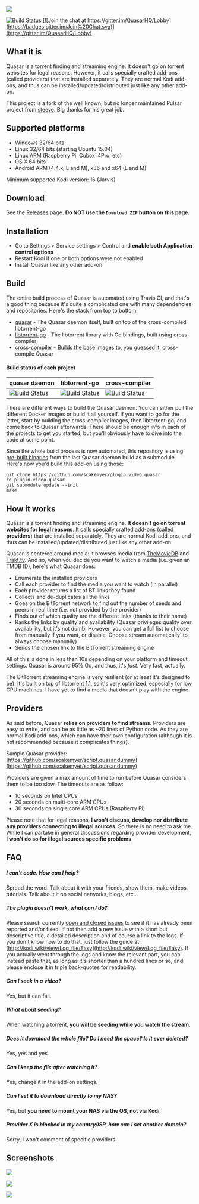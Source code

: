 ![](http://i.imgur.com/4eQhijh.png)

[![Build Status](https://travis-ci.org/scakemyer/plugin.video.quasar.svg?branch=master)](https://travis-ci.org/scakemyer/plugin.video.quasar)
[![Join the chat at https://gitter.im/QuasarHQ/Lobby](https://badges.gitter.im/Join%20Chat.svg)](https://gitter.im/QuasarHQ/Lobby)

What it is
----------
Quasar is a torrent finding and streaming engine. It doesn't go on torrent websites for legal reasons. However, it calls specially crafted add-ons (called providers) that are installed separately. They are normal Kodi add-ons, and thus can be installed/updated/distributed just like any other add-on.

This project is a fork of the well known, but no longer maintained Pulsar project from [steeve](https://github.com/steeve/plugin.video.pulsar).
Big thanks for his great job.

Supported platforms
-------------------
- Windows 32/64 bits
- Linux 32/64 bits (starting Ubuntu 15.04)
- Linux ARM (Raspberry Pi, Cubox i4Pro, etc)
- OS X 64 bits
- Android ARM (4.4.x, L and M), x86 and x64 (L and M)

Minimum supported Kodi version: 16 (Jarvis)

Download
--------
See the [Releases](https://github.com/scakemyer/plugin.video.quasar/releases) page. **Do NOT use the `Download ZIP` button on this page.**


Installation
------------
- Go to Settings > Service settings > Control and **enable both Application control options**
- Restart Kodi if one or both options were not enabled
- Install Quasar like any other add-on

Build
-----
The entire build process of Quasar is automated using Travis CI, and that's a
good thing because it's quite a complicated one with many dependencies and
repositories. Here's the stack from top to bottom:

- [quasar](https://github.com/scakemyer/quasar) - The Quasar daemon itself, built on top of the cross-compiled libtorrent-go
- [libtorrent-go](https://github.com/scakemyer/libtorrent-go) - The libtorrent library with Go bindings, built using cross-compiler
- [cross-compiler](https://github.com/scakemyer/cross-compiler) - Builds the base images to, you guessed it, cross-compile Quasar

#### Build status of each project
| quasar daemon | libtorrent-go | cross-compiler |
| ------------- | ------------- | -------------- |
| [![Build Status](https://travis-ci.org/scakemyer/quasar.svg?branch=master)](https://travis-ci.org/scakemyer/quasar) | [![Build Status](https://travis-ci.org/scakemyer/libtorrent-go.svg?branch=master)](https://travis-ci.org/scakemyer/libtorrent-go) | [![Build Status](https://travis-ci.org/scakemyer/cross-compiler.svg?branch=master)](https://travis-ci.org/scakemyer/cross-compiler) |

There are different ways to build the Quasar daemon. You can either pull the different Docker images or build it all yourself. If you want to go for the latter, start by building the cross-compiler images, then libtorrent-go, and come back to Quasar afterwards. There should be enough info in each of the projects to get you started, but you'll obviously have to dive into the code at some point.

Since the whole build process is now automated, this repository is using [pre-built binaries](https://github.com/scakemyer/quasar-binaries) from the last Quasar daemon build as a submodule. Here's how you'd build this add-on using those:
```
git clone https://github.com/scakemyer/plugin.video.quasar
cd plugin.video.quasar
git submodule update --init
make
```

How it works
------------
Quasar is a torrent finding and streaming engine. **It doesn't go on torrent websites for legal reasons**. It calls specially crafted add-ons (called **providers**) that are installed separately. They are normal Kodi add-ons, and thus can be installed/updated/distributed just like any other add-on.

Quasar is centered around media: it browses media from [TheMovieDB](https://www.themoviedb.org/) and [Trakt.tv](https://trakt.tv/).
And so, when you decide you want to watch a media (i.e. given an TMDB ID), here's what Quasar does:

- Enumerate the installed providers
- Call each provider to find the media you want to watch (in parallel)
- Each provider returns a list of BT links they found
- Collects and de-duplicates all the links
- Goes on the BitTorrent network to find out the number of seeds and peers in real time (i.e. not provided by the provider)
- Finds out of which quality are the different links (thanks to their name)
- Ranks the links by quality and availability (Quasar privileges quality over availability, but it's not dumb. However, you can get a full list to choose from manually if you want, or disable 'Choose stream automatically' to always choose manually)
- Sends the chosen link to the BitTorrent streaming engine

All of this is done in less than 10s depending on your platform and timeout settings. Quasar is around 95% Go, and thus, it's *fast*. Very fast, actually.

The BitTorrent streaming engine is very resilient (or at least it's designed to be). It's built on top of libtorrent 1.1, so it's very optimized, especially for low CPU machines. I have yet to find a media that doesn't play with the engine.


Providers
---------
As said before, Quasar **relies on providers to find streams**. Providers are easy to write, and can be as little as ~20 lines of Python code. As they are normal Kodi add-ons, which can have their own configuration (although it is not recommended because it complicates things).

Sample Quasar provider: [https://github.com/scakemyer/script.quasar.dummy](https://github.com/scakemyer/script.quasar.dummy)

Providers are given a max amount of time to run before Quasar considers them to be too slow. The timeouts are as follow:
- 10 seconds on Intel CPUs
- 20 seconds on multi-core ARM CPUs
- 30 seconds on single core ARM CPUs (Raspberry Pi)

Please note that for legal reasons, **I won't discuss, develop nor distribute any providers connecting to illegal sources**. So there is no need to ask me.
While I can partake in general discussions regarding provider development, **I won't do so for illegal sources specific problems**.


FAQ
---
##### I can't code. How can I help?
Spread the word. Talk about it with your friends, show them, make videos, tutorials. Talk about it on social networks, blogs, etc...

##### The plugin doesn't work, what can I do?
Please search currently [open and closed issues](https://github.com/scakemyer/plugin.video.quasar/issues) to see if it has already been reported and/or fixed. If not then add a new issue with a short but descriptive title, a detailed description and of course a link to the logs. If you don't know how to do that, just follow the guide at: [http://kodi.wiki/view/Log_file/Easy](http://kodi.wiki/view/Log_file/Easy). If you actually went through the logs and know the relevant part, you can instead paste that, as long as it's shorter than a hundred lines or so, and please enclose it in triple back-quotes for readability.

##### Can I seek in a video?
Yes, but it can fail.

##### What about seeding?
When watching a torrent, **you will be seeding while you watch the stream**.

##### Does it download the whole file? Do I need the space? Is it ever deleted?
Yes, yes and yes.

##### Can I keep the file after watching it?
Yes, change it in the add-on settings.

##### Can I set it to download directly to my NAS?
Yes, but **you need to mount your NAS via the OS, not via Kodi**.

##### Provider X is blocked in my country/ISP, how can I set another domain?
Sorry, I won't comment of specific providers.


Screenshots
-----------
![](https://raw.githubusercontent.com/scakemyer/plugin.video.quasar/master/resources/screenshots/home.jpg)

![](https://raw.githubusercontent.com/scakemyer/plugin.video.quasar/master/resources/screenshots/movies.jpg)

![](https://raw.githubusercontent.com/scakemyer/plugin.video.quasar/master/resources/screenshots/webui.png)
